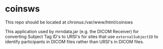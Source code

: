 # coinsws

This repo should be located at chronus:/var/www/html/coinsws

This application used by mrndata.jar (e.g. the DICOM Receiver) for converting Subject Tag ID's to URSI's for sites that use `externalSubjectID` to identify participants in DICOM files rather than URSI's in DICOM files.

